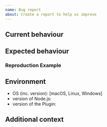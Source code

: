 ```yaml
---
name: Bug report
about: Create a report to help us improve
---
```


<!-- If you delete this template this issue is very likely to be closed. -->

## Current behaviour

<!-- Tell us which problem you are facing which might be caused by a bug. -->

## Expected behaviour

<!-- If not included in current behaviour please explain what should happen instead. -->

### Reproduction Example

<!-- Please provide a minimal example how to reproduce your problem. -->

## Environment

<!-- Tell us versions of your environment: -->

- OS (inc. version): [macOS, Linux, Windows]
- version of Node.js:
- version of the Plugin:

## Additional context

<!-- Add any other context about the problem here. -->
